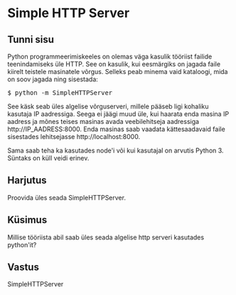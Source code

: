 ﻿# Simple HTTP Server

## Tunni sisu

Python programmeerimiskeeles on olemas väga kasulik tööriist failide teenindamiseks üle HTTP. See on kasulik, kui eesmärgiks on jagada faile kiirelt teistele masinatele võrgus. Selleks peab minema vaid kataloogi, mida on soov jagada ning sisestada:

<pre>$ python -m SimpleHTTPServer</pre>

See käsk seab üles algelise võrguserveri, millele pääseb ligi kohaliku kasutaja IP aadressiga. Seega ei jäägi muud üle, kui haarata enda masina IP aadress ja mõnes teises masinas avada veebilehitseja aadressiga http://IP_AADRESS:8000. Enda masinas saab vaadata kättesaadavaid faile sisestades lehitsejasse http://localhost:8000.

Sama saab teha ka kasutades node'i või kui kasutajal on arvutis Python 3. Süntaks on küll veidi erinev.

## Harjutus

Proovida üles seada SimpleHTTPServer.

## Küsimus

Millise tööriista abil saab üles seada algelise http serveri kasutades python'it?

## Vastus

SimpleHTTPServer
